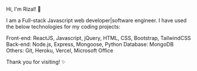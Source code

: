 Hi, I'm Rizal! 👋

I am a Full-stack Javascript web developer|software engineer. I have used the below technologies for my coding projects:

Front-end: ReactJS, Javascript, jQuery, HTML, CSS, Bootstrap, TailwindCSS
Back-end: Node.js, Express, Mongoose, Python
Database: MongoDB
Others: Git, Heroku, Vercel, Microsoft Office

Thank you for visiting! ✨

